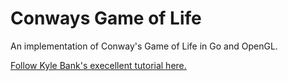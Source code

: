 # Conways Game of Life

An implementation of Conway's Game of Life in Go and OpenGL.

[Follow Kyle Bank's execellent tutorial here.](https://kylewbanks.com/blog/tutorial-opengl-with-golang-part-1-hello-opengl) 
